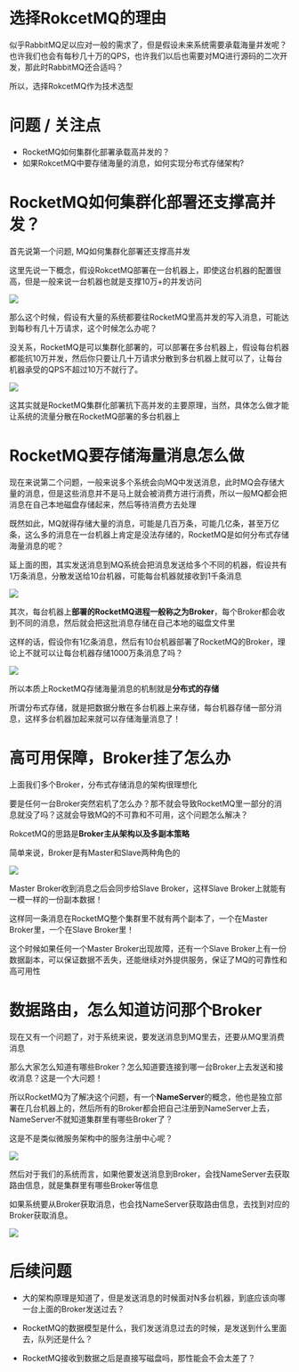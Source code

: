 # 选择RokcetMQ的理由

似乎RabbitMQ足以应对一般的需求了，但是假设未来系统需要承载海量并发呢？也许我们也会有每秒几十万的QPS，也许我们以后也需要对MQ进行源码的二次开发，那此时RabbitMQ还合适吗？

所以，选择RokcetMQ作为技术选型



# 问题 / 关注点

- RocketMQ如何集群化部署承载高并发的？
- 如果RokcetMQ中要存储海量的消息，如何实现分布式存储架构?



# RocketMQ如何集群化部署还支撑高并发？

首先说第一个问题, MQ如何集群化部署还支撑高并发

这里先说一下概念，假设RokcetMQ部署在一台机器上，即使这台机器的配置很高，但是一般来说一台机器也就是支撑10万+的并发访问

![](./images/07-单机支撑的并发访问.jpg)

那么这个时候，假设有大量的系统都要往RocketMQ里高并发的写入消息，可能达到每秒有几十万请求，这个时候怎么办呢？

没关系，RocketMQ是可以集群化部署的，可以部署在多台机器上，假设每台机器都能抗10万并发，然后你只要让几十万请求分散到多台机器上就可以了，让每台机器承受的QPS不超过10万不就行了。

![](./images/08-RocketMQ集群部署.jpg)

这其实就是RocketMQ集群化部署抗下高并发的主要原理，当然，具体怎么做才能让系统的流量分散在RocketMQ部署的多台机器上



# RocketMQ要存储海量消息怎么做

现在来说第二个问题，一般来说多个系统会向MQ中发送消息，此时MQ会存储大量的消息，但是这些消息并不是马上就会被消费方进行消费，所以一般MQ都会把消息在自己本地磁盘存储起来，然后等待消费方去处理

既然如此，MQ就得存储大量的消息，可能是几百万条，可能几亿条，甚至万亿条，这么多的消息在一台机器上肯定是没法存储的，RocketMQ是如何分布式存储海量消息的呢？



延上面的图，其实发送消息到MQ系统会把消息发送给多个不同的机器，假设共有1万条消息，分散发送给10台机器，可能每台机器就接收到1千条消息

![](./images/09-海量消息分散到多个MQ实例中.jpg)

其次，每台机器上**部署的RocketMQ进程一般称之为Broker**，每个Broker都会收到不同的消息，然后就会把这批消息存储在自己本地的磁盘文件里

这样的话，假设你有1亿条消息，然后有10台机器部署了RocketMQ的Broker，理论上不就可以让每台机器存储1000万条消息了吗？

![](./images/10-多个Broker存储海量消息.jpg)



所以本质上RocketMQ存储海量消息的机制就是**分布式的存储**

所谓分布式存储，就是把数据分散在多台机器上来存储，每台机器存储一部分消息，这样多台机器加起来就可以存储海量消息了！



# 高可用保障，Broker挂了怎么办

上面我们多个Broker，分布式存储消息的架构很理想化

要是任何一台Broker突然宕机了怎么办？那不就会导致RocketMQ里一部分的消息就没了吗？这就会导致MQ的不可靠和不可用，这个问题怎么解决？



RokcetMQ的思路是**Broker主从架构以及多副本策略**

简单来说，Broker是有Master和Slave两种角色的

![](./images/11-Broker的主从架构.jpg)

Master Broker收到消息之后会同步给Slave Broker，这样Slave Broker上就能有一模一样的一份副本数据！

这样同一条消息在RocketMQ整个集群里不就有两个副本了，一个在Master Broker里，一个在Slave Broker里！

这个时候如果任何一个Master Broker出现故障，还有一个Slave Broker上有一份数据副本，可以保证数据不丢失，还能继续对外提供服务，保证了MQ的可靠性和高可用性



# 数据路由，怎么知道访问那个Broker

现在又有一个问题了，对于系统来说，要发送消息到MQ里去，还要从MQ里消费消息

那么大家怎么知道有哪些Broker？怎么知道要连接到哪一台Broker上去发送和接收消息？这是一个大问题！



所以RocketMQ为了解决这个问题，有一个**NameServer**的概念，他也是独立部署在几台机器上的，然后所有的Broker都会把自己注册到NameServer上去，NameServer不就知道集群里有哪些Broker了？

这是不是类似微服务架构中的服务注册中心呢？

![](./images/12-数据路由,NameServer.jpg)



然后对于我们的系统而言，如果他要发送消息到Broker，会找NameServer去获取路由信息，就是集群里有哪些Broker等信息



如果系统要从Broker获取消息，也会找NameServer获取路由信息，去找到对应的Broker获取消息。



![](./images/13-RokcetMQ总体架构图.jpg)



# 后续问题

- 大的架构原理是知道了，但是发送消息的时候面对N多台机器，到底应该向哪一台上面的Broker发送过去？

- RocketMQ的数据模型是什么，我们发送消息过去的时候，是发送到什么里面去，队列还是什么？

- RocketMQ接收到数据之后是直接写磁盘吗，那性能会不会太差了？

